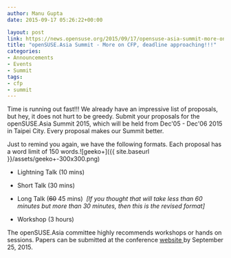 ```yaml
---
author: Manu Gupta
date: 2015-09-17 05:26:22+00:00

layout: post
link: https://news.opensuse.org/2015/09/17/opensuse-asia-summit-more-on-cfp-deadline-approaching/
title: "openSUSE.Asia Summit - More on CFP, deadline approaching!!!"
categories:
- Announcements
- Events
- Summit
tags:
- cfp
- summit
---
```

Time is running out fast!!! We already have an impressive list of proposals, but hey, it does not hurt to be greedy. Submit your proposals for the openSUSE.Asia Summit 2015, which will be held from Dec'05 - Dec'06 2015 in Taipei City. Every proposal makes our Summit better.

Just to remind you again, we have the following formats. Each proposal has a word limit of 150 words.![geeko+]({{ site.baseurl }}/assets/geeko+-300x300.png)



	
  * Lightning Talk (10 mins)

	
  * Short Talk (30 mins)

	
  * Long Talk (<del>60</del> 45 mins)  _[If you thought that will take less than 60 minutes but more than 30 minutes, then this is the revised format]_

	
  * Workshop (3 hours)


The openSUSE.Asia committee highly recommends workshops or hands on sessions. Papers can be submitted at the conference [website ](https://events.opensuse.org/conference/summitasia15)by September 25, 2015.		
